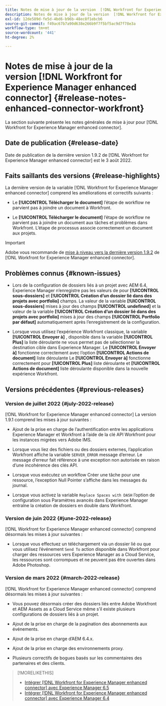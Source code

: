 ```yaml
---
title: Notes de mise à jour de la version  [!DNL Workfront for Experience Manager enhanced connector]
description: Notes de mise à jour de la version  [!DNL Workfront for Experience Manager enhanced connector]
exl-id: 12de589d-fe5d-4bd6-b96b-48ec8f1ebcb6
source-git-commit: f49ac67b7a90d638e266b9f7f5bf5ac9d7f78e3a
workflow-type: tm+mt
source-wordcount: '441'
ht-degree: 2%

---
```


# Notes de mise à jour de la version [!DNL Workfront for Experience Manager enhanced connector] {#release-notes-enhanced-connector-workfront}

La section suivante présente les notes générales de mise à jour pour [!DNL Workfront for Experience Manager enhanced connector].

## Date de publication {#release-date}

Date de publication de la dernière version 1.9.2 de [!DNL Workfront for Experience Manager enhanced connector] est le 3 août 2022.

## Faits saillants des versions {#release-highlights}

La dernière version de la variable [!DNL Workfront for Experience Manager enhanced connector] comprend les améliorations et correctifs suivants :

* Le **[!UICONTROL Télécharger le document]** l’étape de workflow ne parvient pas à joindre un document à Workfront.

* Le **[!UICONTROL Télécharger le document]** l’étape de workflow ne parvient pas à joindre un document aux tâches et problèmes dans Workfront. L’étape de processus associe correctement un document aux projets.

>[!IMPORTANT]
>
>Adobe vous recommande de [mise à niveau vers la dernière version 1.9.2](../assets/update-workfront-enhanced-connector.md) de [!DNL Workfront for Experience Manager enhanced connector].

## Problèmes connus {#known-issues}

* Lors de la configuration de dossiers liés à un projet avec AEM 6.4, Experience Manager n’enregistre pas les valeurs de pour **[!UICONTROL sous-dossiers]** et **[!UICONTROL Création d’un dossier lié dans des projets avec portfolio]** champs. La valeur de la variable **[!UICONTROL sous-dossiers]** mises à jour des champs **[!UICONTROL undefined]** et la valeur de la variable **[!UICONTROL Création d’un dossier lié dans des projets avec portfolio]** mises à jour des champs **[!UICONTROL Portfolio par défaut]** automatiquement après l’enregistrement de la configuration.

* Lorsque vous utilisez l’expérience Workfront classique, la variable **[!UICONTROL Envoyer à]** , disponible dans la variable **[!UICONTROL Plus]** la liste déroulante ne vous permet pas de sélectionner la destination cible dans Experience Manager. Le **[!UICONTROL Envoyer à]** fonctionne correctement avec l’option **[!UICONTROL Actions de document]** liste déroulante Le **[!UICONTROL Envoyer à]** fonctionne correctement pour **[!UICONTROL Plus]** liste déroulante et **[!UICONTROL Actions de document]** liste déroulante disponible dans la nouvelle expérience Workfront.

## Versions précédentes {#previous-releases}

### Version de juillet 2022 {#july-2022-release}

[!DNL Workfront for Experience Manager enhanced connector] La version 1.9.1 comprend les mises à jour suivantes :

* Ajout de la prise en charge de l’authentification entre les applications Experience Manager et Workfront à l’aide de la clé API Workfront pour les instances migrées vers Adobe IMS.

* Lorsque vous liez des fichiers ou des dossiers externes, l’application Workfront affiche la variable `SERVER_ERROR` message d’erreur. Le message d’erreur fait référence à une exception non autorisée en raison d’une incohérence des clés API.

* Lorsque vous exécutez un workflow Créer une tâche pour une ressource, l’exception Null Pointer s’affiche dans les messages du journal.

* Lorsque vous activez la variable `Replace Spaces with DASH` l’option de configuration sous Paramètres avancés dans Experience Manager entraîne la création de dossiers en double dans Workfront.

### Version de juin 2022 {#june-2022-release}

[!DNL Workfront for Experience Manager enhanced connector] comprend désormais les mises à jour suivantes :

* Lorsque vous effectuez un téléchargement via un dossier lié ou que vous utilisez l’événement `Send To` action disponible dans Workfront pour charger des ressources vers Experience Manager as a Cloud Service, les ressources sont corrompues et ne peuvent pas être ouvertes dans Adobe Photoshop.

### Version de mars 2022 {#march-2022-release}

[!DNL Workfront for Experience Manager enhanced connector] comprend désormais les mises à jour suivantes :

* Vous pouvez désormais créer des dossiers liés entre Adobe Workfront et AEM Assets as a Cloud Service même s’il existe plusieurs configurations de dossiers liés à un projet.

* Ajout de la prise en charge de la pagination des abonnements aux événements.

* Ajout de la prise en charge d’AEM 6.4.x.

* Ajout de la prise en charge des environnements proxy.

* Plusieurs correctifs de bogues basés sur les commentaires des partenaires et des clients.

>[!MORELIKETHIS]
>
>* [Intégrer [!DNL Workfront for Experience Manager enhanced connector] avec Experience Manager 6.5](https://experienceleague.adobe.com/docs/experience-manager-65/assets/integrations/workfront-integrations.html?lang=en)
>* [Intégrer [!DNL Workfront for Experience Manager enhanced connector] avec Experience Manager 6.4](https://experienceleague.adobe.com/docs/experience-manager-64/assets/integrations/workfront-integrations.html?lang=en)

